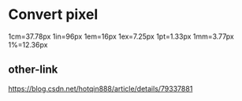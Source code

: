 # Convert pixel 
1cm=37.78px
1in=96px
1em=16px
1ex=7.25px
1pt=1.33px
1mm=3.77px
1%=12.36px
## other-link
https://blog.csdn.net/hotqin888/article/details/79337881
